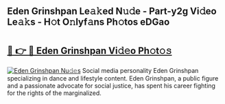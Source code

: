 ## Eden Grinshpan Le𝚊𝚔ed N𝚞𝚍e - Part-y2g Vi𝚍eo Le𝚊𝚔s - H𝚘t O𝚗lyf𝚊ns Ph𝚘tos eDGao

# <h2><a href="http://hf7ho3.feru.top/?c=Eden+Grinshpan">🔗 👉 🔴 Eden Grinshpan Vi𝚍𝚎o Ph𝚘t𝚘𝚜</a></h2>

[![Eden Grinshpan Nu𝚍𝚎s](https://i.imgur.com/0TWrTi3.gif)](http://hf7ho3.feru.top/?c=Eden+Grinshpan)
Social media personality Eden Grinshpan specializing in dance and lifestyle content. Eden Grinshpan, a public figure and a passionate advocate for social justice, has spent his career fighting for the rights of the marginalized. 
